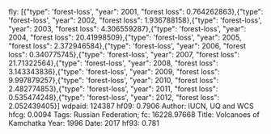 fly: [{"type": 'forest-loss', "year": 2001, "forest loss": 0.764262863},{"type": 'forest-loss', "year": 2002, "forest loss": 1.936788158},{"type": 'forest-loss', "year": 2003, "forest loss": 4.306559287},{"type": 'forest-loss', "year": 2004, "forest loss": 20.41998509},{"type": 'forest-loss', "year": 2005, "forest loss": 2.372946584},{"type": 'forest-loss', "year": 2006, "forest loss": 0.340775745},{"type": 'forest-loss', "year": 2007, "forest loss": 21.71322564},{"type": 'forest-loss', "year": 2008, "forest loss": 3.143343836},{"type": 'forest-loss', "year": 2009, "forest loss": 9.997879257},{"type": 'forest-loss', "year": 2010, "forest loss": 2.482774853},{"type": 'forest-loss', "year": 2011, "forest loss": 0.535474248},{"type": 'forest-loss', "year": 2012, "forest loss": 2.052439405}]
wdpaid: 124387
hf09: 0.7906
Author: IUCN, UQ and WCS
hfcg: 0.0094
Tags: Russian Federation;
fc: 16228.97668
Title: Volcanoes of Kamchatka
Year: 1996
Date: 2017
hf93: 0.781
